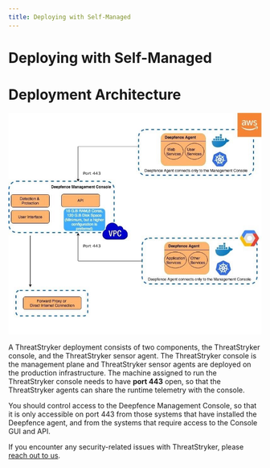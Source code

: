 ```yaml
---
title: Deploying with Self-Managed
---
```


# Deploying with Self-Managed

Deployment Architecture
=======================

![Enterprise Deployment Architecture](../img/entdeployment_arch.jpg)


A ThreatStryker deployment consists of two components, the ThreatStryker console, and the ThreatStryker sensor agent. The ThreatStryker console is the management plane and ThreatStryker sensor agents are
deployed on the production infrastructure. The machine assigned to run the ThreatStryker console needs to have **port 443** open, so that the ThreatStryker agents can share the runtime telemetry with the console. 

You should control access to the Deepfence Management Console, so that it is only accessible on port 443 from those systems that have installed the Deepfence agent, and from the systems that require access to the Console GUI and API.

If you encounter any security-related issues with ThreatStryker, please [reach out to us](https://github.com/deepfence/ThreatMapper/blob/master/SECURITY.md).

